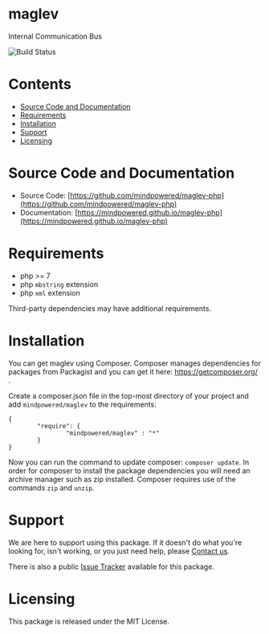 
maglev
======
Internal Communication Bus

![Build Status](https://mindpowered.dev/assets/images/github-badges/build-passing.svg)

Contents
========

* [Source Code and Documentation](#source-code-and-documentation)
* [Requirements](#requirements)
* [Installation](#installation)
* [Support](#support)
* [Licensing](#licensing)

# Source Code and Documentation
- Source Code: [https://github.com/mindpowered/maglev-php](https://github.com/mindpowered/maglev-php)
- Documentation: [https://mindpowered.github.io/maglev-php](https://mindpowered.github.io/maglev-php)

# Requirements
- php >= 7
- php `mbstring` extension
- php `xml` extension


Third-party dependencies may have additional requirements.

# Installation

You can get maglev using Composer. Composer manages dependencies for packages from Packagist and you can get it here: <https://getcomposer.org/> .

Create a composer.json file in the top-most directory of your project and add `mindpowered/maglev` to the requirements:
```
{
        "require": {
                "mindpowered/maglev" : "*"
        }
}
```
Now you can run the command to update composer: `composer update`. In order for composer to install the package dependencies you will need an archive manager such as zip installed. Composer requires use of the commands `zip` and `unzip`.


# Support
We are here to support using this package. If it doesn't do what you're looking for, isn't working, or you just need help, please [Contact us][contact].

There is also a public [Issue Tracker][bugs] available for this package.

# Licensing
This package is released under the MIT License.



[bugs]: https://github.com/mindpowered/maglev-php/issues
[contact]: https://mindpowered.dev/support/?ref=maglev-php/
[licensing]: https://mindpowered.dev/?ref=maglev-php
[purchase]: https://mindpowered.dev/purchase/
